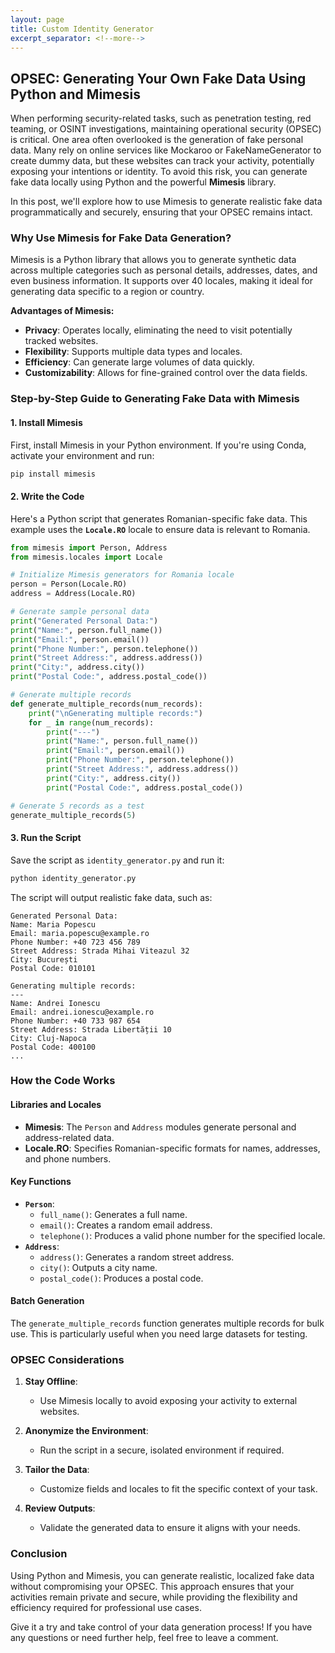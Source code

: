 ```yaml
---
layout: page
title: Custom Identity Generator
excerpt_separator: <!--more-->
---
```


## OPSEC: Generating Your Own Fake Data Using Python and Mimesis

When performing security-related tasks, such as penetration testing, red teaming, or OSINT investigations, maintaining operational security (OPSEC) is critical. One area often overlooked is the generation of fake personal data. Many rely on online services like Mockaroo or FakeNameGenerator to create dummy data, but these websites can track your activity, potentially exposing your intentions or identity. To avoid this risk, you can generate fake data locally using Python and the powerful **Mimesis** library.

In this post, we'll explore how to use Mimesis to generate realistic fake data programmatically and securely, ensuring that your OPSEC remains intact.

### Why Use Mimesis for Fake Data Generation?

Mimesis is a Python library that allows you to generate synthetic data across multiple categories such as personal details, addresses, dates, and even business information. It supports over 40 locales, making it ideal for generating data specific to a region or country.

**Advantages of Mimesis:**

- **Privacy**: Operates locally, eliminating the need to visit potentially tracked websites.
- **Flexibility**: Supports multiple data types and locales.
- **Efficiency**: Can generate large volumes of data quickly.
- **Customizability**: Allows for fine-grained control over the data fields.

### Step-by-Step Guide to Generating Fake Data with Mimesis

#### 1. Install Mimesis

First, install Mimesis in your Python environment. If you're using Conda, activate your environment and run:

```bash
pip install mimesis
```

#### 2. Write the Code

Here's a Python script that generates Romanian-specific fake data. This example uses the **`Locale.RO`** locale to ensure data is relevant to Romania.

```python
from mimesis import Person, Address
from mimesis.locales import Locale

# Initialize Mimesis generators for Romania locale
person = Person(Locale.RO)
address = Address(Locale.RO)

# Generate sample personal data
print("Generated Personal Data:")
print("Name:", person.full_name())
print("Email:", person.email())
print("Phone Number:", person.telephone())
print("Street Address:", address.address())
print("City:", address.city())
print("Postal Code:", address.postal_code())

# Generate multiple records
def generate_multiple_records(num_records):
    print("\nGenerating multiple records:")
    for _ in range(num_records):
        print("---")
        print("Name:", person.full_name())
        print("Email:", person.email())
        print("Phone Number:", person.telephone())
        print("Street Address:", address.address())
        print("City:", address.city())
        print("Postal Code:", address.postal_code())

# Generate 5 records as a test
generate_multiple_records(5)
```

#### 3. Run the Script

Save the script as `identity_generator.py` and run it:

```bash
python identity_generator.py
```

The script will output realistic fake data, such as:

```plaintext
Generated Personal Data:
Name: Maria Popescu
Email: maria.popescu@example.ro
Phone Number: +40 723 456 789
Street Address: Strada Mihai Viteazul 32
City: București
Postal Code: 010101

Generating multiple records:
---
Name: Andrei Ionescu
Email: andrei.ionescu@example.ro
Phone Number: +40 733 987 654
Street Address: Strada Libertății 10
City: Cluj-Napoca
Postal Code: 400100
...
```

### How the Code Works

#### Libraries and Locales

- **Mimesis**: The `Person` and `Address` modules generate personal and address-related data.
- **Locale.RO**: Specifies Romanian-specific formats for names, addresses, and phone numbers.

#### Key Functions

- **`Person`**:
  - `full_name()`: Generates a full name.
  - `email()`: Creates a random email address.
  - `telephone()`: Produces a valid phone number for the specified locale.
- **`Address`**:
  - `address()`: Generates a random street address.
  - `city()`: Outputs a city name.
  - `postal_code()`: Produces a postal code.

#### Batch Generation

The `generate_multiple_records` function generates multiple records for bulk use. This is particularly useful when you need large datasets for testing.

### OPSEC Considerations

1. **Stay Offline**:
   - Use Mimesis locally to avoid exposing your activity to external websites.

2. **Anonymize the Environment**:
   - Run the script in a secure, isolated environment if required.

3. **Tailor the Data**:
   - Customize fields and locales to fit the specific context of your task.

4. **Review Outputs**:
   - Validate the generated data to ensure it aligns with your needs.

### Conclusion

Using Python and Mimesis, you can generate realistic, localized fake data without compromising your OPSEC. This approach ensures that your activities remain private and secure, while providing the flexibility and efficiency required for professional use cases.

Give it a try and take control of your data generation process! If you have any questions or need further help, feel free to leave a comment.
